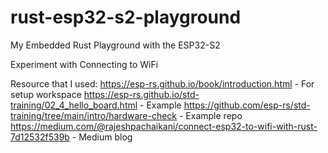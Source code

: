 # rust-esp32-s2-playground

My Embedded Rust Playground with the ESP32-S2

Experiment with Connecting to WiFi

Resource that I used:
https://esp-rs.github.io/book/introduction.html - For setup workspace
https://esp-rs.github.io/std-training/02_4_hello_board.html - Example
https://github.com/esp-rs/std-training/tree/main/intro/hardware-check - Example repo
https://medium.com/@rajeshpachaikani/connect-esp32-to-wifi-with-rust-7d12532f539b - Medium blog
